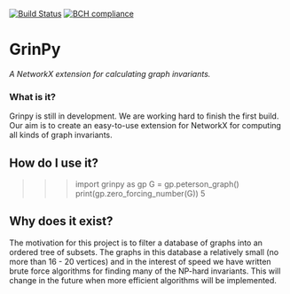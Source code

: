 [![Build Status](https://travis-ci.org/somacdivad/grinpy.svg?branch=master)](https://travis-ci.org/somacdivad/grinpy) [![BCH compliance](https://bettercodehub.com/edge/badge/somacdivad/grinpy?branch=master)](https://bettercodehub.com/)

# GrinPy
*A NetworkX extension for calculating graph invariants.*

### What is it?
Grinpy is still in development. We are working hard to finish the first build. Our aim is to create an easy-to-use extension for NetworkX for computing all kinds of graph invariants.

## How do I use it?
>>> import grinpy as gp
>>> G = gp.peterson_graph()
>>> print(gp.zero_forcing_number(G))
5

## Why does it exist?
The motivation for this project is to filter a database of graphs into an ordered tree of subsets. The graphs in this database a relatively small (no more than 16 - 20 vertices) and in the interest of speed we have written brute
force algorithms for finding many of the NP-hard invariants. This will change in the future when more efficient algorithms will be implemented.
